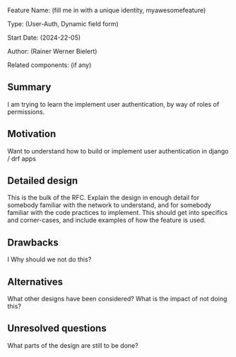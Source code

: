 <!-- This is my first attempt on documenting my projects using Request For Comment method (RFC) -->
Feature Name: (fill me in with a unique identity, myawesomefeature)

Type: (User-Auth, Dynamic field form)

Start Date: (2024-22-05)

Author: (Rainer Werner Bielert)

Related components: (if any)

<!-- ## JIRA issues: (list of SL- numbers) -->

## Summary
I am trying to learn the implement user authentication, by way of roles of permissions.

## Motivation
Want to understand how to build or implement user authentication in django / drf apps

## Detailed design
This is the bulk of the RFC. Explain the design in enough detail for somebody familiar with the network to understand, and for somebody familiar with the code practices to implement. This should get into specifics and corner-cases, and include examples of how the feature is used.

## Drawbacks
I Why should we not do this?

## Alternatives
What other designs have been considered? What is the impact of not doing this?

## Unresolved questions
What parts of the design are still to be done?